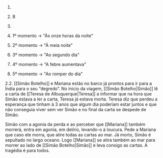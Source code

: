 1.
11. B

2.
21. 1º momento -> "Às onze horas da noite"
22. 2º momento -> "À meia noite"
23. 3º momento -> "Ao segundo dia"
24. 4º momento -> "A febre aumentava"
25. 5º momento -> "Ao romper do dia"

2.2.
[[Simão Botelho]] e Mariana estão no barco já prontos para ir para a Índia para o seu “degredo”. No inicio da viagem, [[Simão Botelho|Simão]] lê a carta de [[Teresa de Albuquerque|Teresa]] a informar que na hora que Simão estava a ler a carta, Teresa já estava morta. Teresa diz que perdeu a esperança que tinham à 3 anos que algum dia poderiam estar juntos e que não conseguia viver sem ver Simão e no final da carta se despede de Simão.

Simão com a agonia da perda e ao perceber que [[Mariana]] também morrerá, entra em agonia, em delírio, levando-o à loucura. Pede a Mariana que caso ele morra, que atire todas as cartas ao mar. Já morto, Simão é sepultado no largo oceano. Logo [[Mariana]] se atira também ao mar para morrer ao lado de [[Simão Botelho|Simão]] e leva consigo as cartas. A tragédia é para todos.
